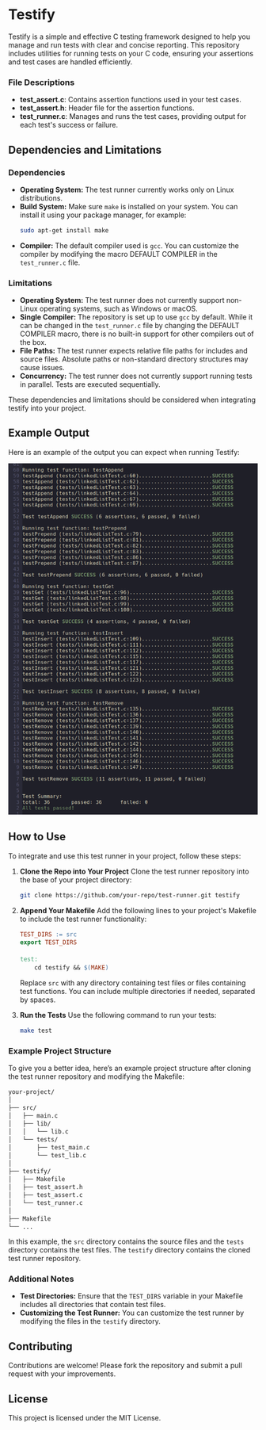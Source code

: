 # Testify

Testify is a simple and effective C testing framework designed to help you manage and run tests with clear and concise reporting. This repository includes utilities for running tests on your C code, ensuring your assertions and test cases are handled efficiently.

### File Descriptions

- **test_assert.c**: Contains assertion functions used in your test cases.
- **test_assert.h**: Header file for the assertion functions.
- **test_runner.c**: Manages and runs the test cases, providing output for each test's success or failure.

## Dependencies and Limitations

### Dependencies

- **Operating System:** The test runner currently works only on Linux distributions.
- **Build System:** Make sure `make` is installed on your system. You can install it using your package manager, for example:
  ```sh
  sudo apt-get install make
  ```
- **Compiler:** The default compiler used is `gcc`. You can customize the compiler by modifying the macro DEFAULT COMPILER in the `test_runner.c` file.

### Limitations

- **Operating System:** The test runner does not currently support non-Linux operating systems, such as Windows or macOS.
- **Single Compiler:** The repository is set up to use `gcc` by default. While it can be changed in the `test_runner.c` file by changing the DEFAULT COMPILER macro, there is no built-in support for other compilers out of the box.
- **File Paths:** The test runner expects relative file paths for includes and source files. Absolute paths or non-standard directory structures may cause issues.
- **Concurrency:** The test runner does not currently support running tests in parallel. Tests are executed sequentially.

These dependencies and limitations should be considered when integrating testify into your project.

## Example Output

Here is an example of the output you can expect when running Testify:

![Testify screenshot](https://github.com/conorgolden1/testify/blob/main/screenshots/output.png?raw=true)

## How to Use

To integrate and use this test runner in your project, follow these steps:

1. **Clone the Repo into Your Project**
   Clone the test runner repository into the base of your project directory:
   ```sh
   git clone https://github.com/your-repo/test-runner.git testify
   ```

2. **Append Your Makefile**
   Add the following lines to your project's Makefile to include the test runner functionality:
   ```makefile
   TEST_DIRS := src
   export TEST_DIRS

   test:
       cd testify && $(MAKE)
   ```
   Replace `src` with any directory containing test files or files containing test functions. You can include multiple directories if needed, separated by spaces.

3. **Run the Tests**
   Use the following command to run your tests:
   ```sh
   make test
   ```

### Example Project Structure

To give you a better idea, here’s an example project structure after cloning the test runner repository and modifying the Makefile:

```
your-project/
│
├── src/
│   ├── main.c
│   ├── lib/
│   │   └── lib.c
│   └── tests/
│       ├── test_main.c
│       └── test_lib.c
│
├── testify/
│   ├── Makefile
│   ├── test_assert.h
│   ├── test_assert.c
│   └── test_runner.c
│
├── Makefile
└── ...
```

In this example, the `src` directory contains the source files and the `tests` directory contains the test files. The `testify` directory contains the cloned test runner repository.

### Additional Notes

- **Test Directories:** Ensure that the `TEST_DIRS` variable in your Makefile includes all directories that contain test files.
- **Customizing the Test Runner:** You can customize the test runner by modifying the files in the `testify` directory.

## Contributing

Contributions are welcome! Please fork the repository and submit a pull request with your improvements.

## License

This project is licensed under the MIT License.

